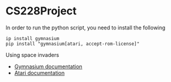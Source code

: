 # CS228Project


In order to run the python script, you need to install the following
```
ip install gymnasium
pip install "gymnasium[atari, accept-rom-license]"
```

Using space invaders

- [Gymnasium documentation](https://gymnasium.farama.org/environments/atari/enduro/)
- [Atari documentation](https://atariage.com/manual_html_page.php?SoftwareLabelID=163)
